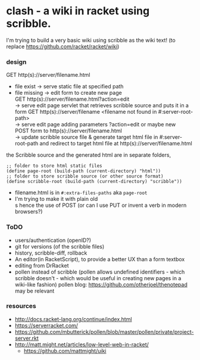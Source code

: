 clash - a wiki in racket using scribble.
=====

I'm trying to build a very basic wiki using scribble as the wiki text! 
(to replace https://github.com/racket/racket/wiki)


### design

GET http(s)://server/filename.html    
 - file exist -> serve static file at specified path 
 - file missing -> edit form to create new page  
GET http(s)://server/filename.html?action=edit  
  -> serve edit page servlet that retrieves scribble source and puts it in a form
GET http(s)://server/filename <filename not found in #:server-root-path>  
  -> serve edit page adding parameters ?action=edit or maybe new   
POST form to http(s)://server/filename.html  
  -> update scribble source file & generate target html file in #:server-root-path and redirect to target html file at http(s)://server/filename.html  

the Scribble source and the generated html are in separate folders, 
````
;; folder to store html static files
(define page-root (build-path (current-directory) "html"))
;; folder to store scribble source (or other source format)
(define scribble-root (build-path (current-directory) "scribble"))
````
* filename.html is in  `#:extra-files-paths` aka `page-root`
* I'm trying to make it with plain old <form>s hence the use of POST (or can I use PUT or invent a verb in modern browsers?)  

### ToDO  
* users/authentication (openID?)
* git for versions (of the scribble files)
* history, scribble-diff, rollback
* An editor(in RacketScript), to provide a better UX than a form textbox 
* editing from DrRacket
* pollen instead of scribble (pollen allows undefined identifiers - which scribble doesn't - which would be useful in creating new pages in a wiki-like fashion) pollen blog: <https://github.com/otherjoel/thenotepad> may be relevant

### resources

* http://docs.racket-lang.org/continue/index.html
* https://serverracket.com/
* https://github.com/mbutterick/pollen/blob/master/pollen/private/project-server.rkt
* http://matt.might.net/articles/low-level-web-in-racket/
  * https://github.com/mattmight/uiki




